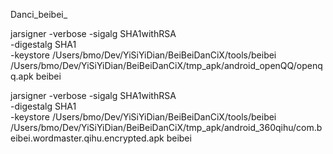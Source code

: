 Danci_beibei_

jarsigner -verbose -sigalg SHA1withRSA \
    -digestalg SHA1 \
    -keystore /Users/bmo/Dev/YiSiYiDian/BeiBeiDanCiX/tools/beibei \
    /Users/bmo/Dev/YiSiYiDian/BeiBeiDanCiX/tmp_apk/android_openQQ/openqq.apk  beibei




jarsigner -verbose -sigalg SHA1withRSA \
    -digestalg SHA1 \
    -keystore /Users/bmo/Dev/YiSiYiDian/BeiBeiDanCiX/tools/beibei \
    /Users/bmo/Dev/YiSiYiDian/BeiBeiDanCiX/tmp_apk/android_360qihu/com.beibei.wordmaster.qihu.encrypted.apk  beibei
